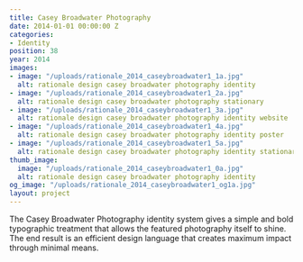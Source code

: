```yaml
---
title: Casey Broadwater Photography
date: 2014-01-01 00:00:00 Z
categories:
- Identity
position: 38
year: 2014
images:
- image: "/uploads/rationale_2014_caseybroadwater1_1a.jpg"
  alt: rationale design casey broadwater photography identity
- image: "/uploads/rationale_2014_caseybroadwater1_2a.jpg"
  alt: rationale design casey broadwater photography stationary
- image: "/uploads/rationale_2014_caseybroadwater1_3a.jpg"
  alt: rationale design casey broadwater photography identity website
- image: "/uploads/rationale_2014_caseybroadwater1_4a.jpg"
  alt: rationale design casey broadwater photography identity poster
- image: "/uploads/rationale_2014_caseybroadwater1_5a.jpg"
  alt: rationale design casey broadwater photography identity stationary
thumb_image:
  image: "/uploads/rationale_2014_caseybroadwater1_0a.jpg"
  alt: rationale design casey broadwater photography identity
og_image: "/uploads/rationale_2014_caseybroadwater1_og1a.jpg"
layout: project
---
```


The Casey Broadwater Photography identity system gives a simple and bold typographic treatment that allows the featured photography itself to shine. The end result is an efficient design language that creates maximum impact through minimal means.
